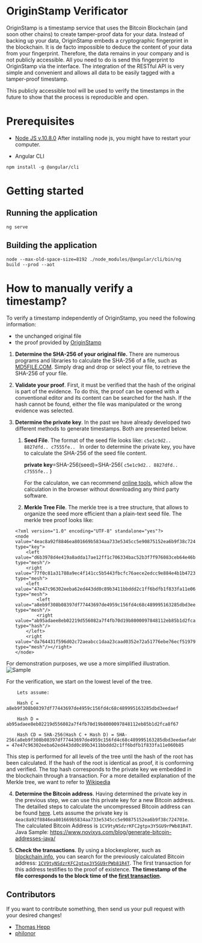 # OriginStamp Verificator
OriginStamp is a timestamp service that uses the Bitcoin Blockchain (and soon other chains) to create tamper-proof data for your data. Instead of backing up your data, OriginStamp embeds a cryptographic fingerprint in the blockchain. It is de facto impossible to deduce the content of your data from your fingerprint. Therefore, the data remains in your company and is not publicly accessible. All you need to do is send this fingerprint to OriginStamp via the interface. The integration of the RESTful API is very simple and convenient and allows all data to be easily tagged with a tamper-proof timestamp.

This publicly accessible tool will be used to verify the timestamps in the future to show that the process is reproducible and open.

# Prerequisites
- [Node JS v.10.8.0](https://nodejs.org/en/download/current/)
After installing node js, you might have to restart your computer.

- Angular CLI 

`npm install -g @angular/cli`


# Getting started

## Running the application

`ng serve`

## Building the application

`node --max-old-space-size=8192 ./node_modules/@angular/cli/bin/ng build --prod --aot`

# How to manually verify a timestamp?
To verify a timestamp independently of OriginStamp, you need the following information:
- the unchanged original file
- the proof provided by [OriginStamp](https://originstamp.com)

1. **Determine the SHA-256 of your original file.**
There are numerous programs and libraries to calculate the SHA-256 of a file, such as [MD5FILE.COM](https://md5file.com/calculator). Simply drag and drop or select your file, to retrieve the SHA-256 of your file.

2. **Validate your proof**.
First, it must be verified that the hash of the original is part of the evidence. To do this, the proof can be opened with a conventional editor and its content can be searched for the hash.
If the hash cannot be found, either the file was manipulated or the wrong evidence was selected.

3. **Determine the private key**. 
In the past we have already developed two different methods to generate timestamps. Both are presented below.
   1. **Seed File**. The format of the seed file looks like: `c5e1c9d2.. 8827dfd.. c7555fe.. `
     In order to determine the private key, you have to calculate the SHA-256 of the seed file content.

       **private key**=SHA-256(seed)=SHA-256( `c5e1c9d2.. 8827dfd.. c7555fe..` )

       For the calculaton, we can recommend [online tools](https://passwordsgenerator.net/sha256-hash-generator/), which allow the calculation in the browser without downloading any third party software.

   2. **Merkle Tree File**. The merkle tree is a tree structure, that allows to organize the seed more efficient than a plain-text seed file. 
   The merkle tree proof looks like:
   
   	```
	<?xml version="1.0" encoding="UTF-8" standalone="yes"?>
	<node value="4eac8a92f8846ea801669b5834aa733e5345cc5e90875152ea6b9f38c724701e" type="key">
	    <left value="d6b3978d4e419a8adda17ae12ff1c706334bac52b3f7f976083ceb64e46b0604" type="mesh"/>
	    <right value="77f0c81a31788a9ec4f141cc5b5443fbcfc76aece2edcc9e884e4b1b47230826" type="mesh">
		<left value="47e47c96302eeba62ed443dd0c89b3411bbddd2c1ff6bdfb1f833fa11e060b85" type="mesh">
		    <left value="a8eb9f308b08397df77443697de4959c156fd4c68c489995163285dbd3eedaef" type="mesh"/>
		    <right value="ab95adaee8eb02219d556082a7f4fb70d19b8000097848112eb85b1d2fca8f67" type="hash"/>
		</left>
		<right value="da764431f596d02c72aeabcc1daa23caad0352e72a51776ebe76ecf51979d507" type="mesh"/></right>
	</node>
	```


For demonstration purposes, we use a more simplified illustration.
![Sample](https://groups.google.com/group/originstamp/attach/49fe6696c1f2d/merkle_tree_verification.png?part=0.1&authuser=0&view=1)
   
   For the verification, we start on the lowest level of the tree.
   	
        Lets assume:
       
        Hash C = a8eb9f308b08397df77443697de4959c156fd4c68c489995163285dbd3eedaef
       
        Hash D = ab95adaee8eb02219d556082a7f4fb70d19b8000097848112eb85b1d2fca8f67
       
        Hash CD = SHA-256(Hash C + Hash D) = SHA-256(a8eb9f308b08397df77443697de4959c156fd4c68c489995163285dbd3eedaefab95adaee8eb02219d556082a7f4fb70d19b8000097848112eb85b1d2fca8f67) = 47e47c96302eeba62ed443dd0c89b3411bbddd2c1ff6bdfb1f833fa11e060b85
	
This step is performed for all levels of the tree until the hash of the root has been calculated. If the hash of the root is identical as proof, it is conforming and verified. The top hash corresponds to the private key we embedded in the blockchain through a transaction. For a more detailled explanation of the Merkle tree, we want to refer to [Wikipedia](https://en.wikipedia.org/wiki/Merkle_tree)
       

4. **Determine the Bitcoin address**. Having determined the private key in the previous step, we can use this private key for a new Bitcoin address. The detailled steps to calculate the uncompressed Bitcoin address can be found [here](https://gobittest.appspot.com/Address). Lets assume the private key is `4eac8a92f8846ea801669b5834aa733e5345cc5e90875152ea6b9f38c724701e`. The calculated Bitcoin Address is `1CV9tyNSdzrKFC2gtpx3Y5GU9rPWb81R4T`. Java Sample: https://www.novixys.com/blog/generate-bitcoin-addresses-java/

5. **Check the transactions**. By using a blockexplorer, such as [blockchain.info](https://blockchain.info), you can search for the previously calculated Bitcoin address: [`1CV9tyNSdzrKFC2gtpx3Y5GU9rPWb81R4T`](https://www.blockchain.com/de/btc/address/1CV9tyNSdzrKFC2gtpx3Y5GU9rPWb81R4T). The first transaction for this address testifies to the proof of existence. **The timestamp of the file corresponds to the block time of the [first transaction](https://www.blockchain.com/de/btc/tx/a640ae32a1183bc1371afb766ac9b43525dd4ad3f1d3597cd736d10b533dfec7).**


## Contributors
If you want to contribute something, then send us your pull request with your desired changes!

* [Thomas Hepp](https://www.linkedin.com/in/thomas-hepp-b5aab7121/)
* [philonor](https://github.com/philonor)
